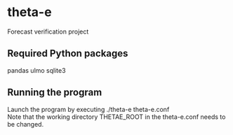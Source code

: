 # theta-e

Forecast verification project

## Required Python packages

pandas
ulmo
sqlite3

## Running the program

Launch the program by executing ./theta-e theta-e.conf  
Note that the working directory THETAE_ROOT in the theta-e.conf needs to be changed.
